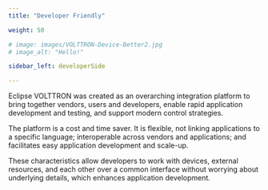 ```yaml
---
title: "Developer Friendly"

weight: 50

# image: images/VOLTTRON-Device-Better2.jpg
# image_alt: "Hello!"

sidebar_left: developerSide

---
```


Eclipse VOLTTRON was created as an overarching integration platform to bring together vendors, users and developers, enable rapid application development and testing, and support modern control strategies.

The platform is a cost and time saver. It is flexible, not linking applications to a specific language; interoperable across vendors and applications; and facilitates easy application development and scale-up.

These characteristics allow developers to work with devices, external resources, and each other over a common interface without worrying about underlying details, which enhances application development.